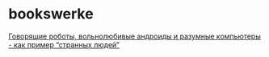 # bookswerke

[Говорящие роботы, вольнолюбивые андроиды и разумные компьютеры - как пример “странных людей”](p/androids_strange_humans)
